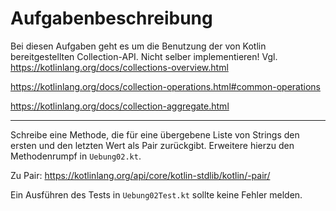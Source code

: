 # Aufgabenbeschreibung

Bei diesen Aufgaben geht es um die Benutzung der von Kotlin bereitgestellten Collection-API.
Nicht selber implementieren!
Vgl.
https://kotlinlang.org/docs/collections-overview.html

https://kotlinlang.org/docs/collection-operations.html#common-operations

https://kotlinlang.org/docs/collection-aggregate.html

---

Schreibe eine Methode, die für eine übergebene Liste von Strings den ersten und den letzten Wert als Pair zurückgibt.
Erweitere hierzu den Methodenrumpf in `Uebung02.kt`.

Zu Pair: https://kotlinlang.org/api/core/kotlin-stdlib/kotlin/-pair/

Ein Ausführen des Tests in `Uebung02Test.kt` sollte keine Fehler melden.